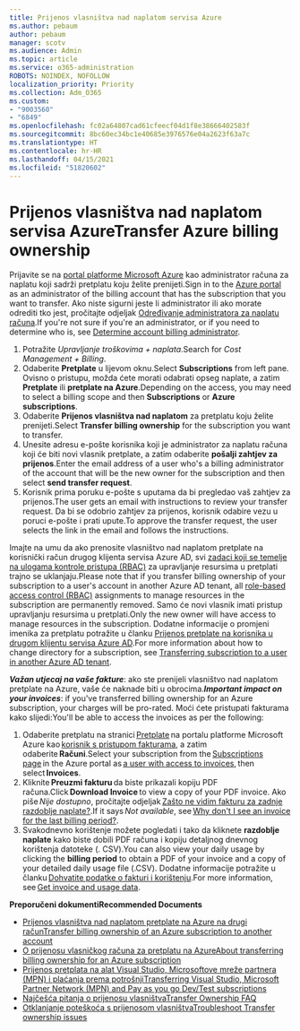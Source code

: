 ```yaml
---
title: Prijenos vlasništva nad naplatom servisa Azure
ms.author: pebaum
author: pebaum
manager: scotv
ms.audience: Admin
ms.topic: article
ms.service: o365-administration
ROBOTS: NOINDEX, NOFOLLOW
localization_priority: Priority
ms.collection: Adm_O365
ms.custom:
- "9003560"
- "6849"
ms.openlocfilehash: fc02a64807cad61cfeecf04d1f8e38666402583f
ms.sourcegitcommit: 8bc60ec34bc1e40685e3976576e04a2623f63a7c
ms.translationtype: HT
ms.contentlocale: hr-HR
ms.lasthandoff: 04/15/2021
ms.locfileid: "51820602"
---
```

# <a name="transfer-azure-billing-ownership"></a><span data-ttu-id="b38a9-102">Prijenos vlasništva nad naplatom servisa Azure</span><span class="sxs-lookup"><span data-stu-id="b38a9-102">Transfer Azure billing ownership</span></span>

<span data-ttu-id="b38a9-103">Prijavite se na [portal platforme Microsoft Azure](https://portal.azure.com/) kao administrator računa za naplatu koji sadrži pretplatu koju želite prenijeti.</span><span class="sxs-lookup"><span data-stu-id="b38a9-103">Sign in to the [Azure portal](https://portal.azure.com/) as an administrator of the billing account that has the subscription that you want to transfer.</span></span> <span data-ttu-id="b38a9-104">Ako niste sigurni jeste li administrator ili ako morate odrediti tko jest, pročitajte odjeljak [Određivanje administratora za naplatu računa](https://docs.microsoft.com/azure/cost-management-billing/understand/subscription-transfer#whoisaa).</span><span class="sxs-lookup"><span data-stu-id="b38a9-104">If you're not sure if you're an administrator, or if you need to determine who is, see [Determine account billing administrator](https://docs.microsoft.com/azure/cost-management-billing/understand/subscription-transfer#whoisaa).</span></span>

1. <span data-ttu-id="b38a9-105">Potražite _Upravljanje troškovima + naplata_.</span><span class="sxs-lookup"><span data-stu-id="b38a9-105">Search for _Cost Management + Billing_.</span></span>
1. <span data-ttu-id="b38a9-106">Odaberite **Pretplate** u lijevom oknu.</span><span class="sxs-lookup"><span data-stu-id="b38a9-106">Select **Subscriptions** from left pane.</span></span> <span data-ttu-id="b38a9-107">Ovisno o pristupu, možda ćete morati odabrati opseg naplate, a zatim **Pretplate** ili **pretplate na Azure**.</span><span class="sxs-lookup"><span data-stu-id="b38a9-107">Depending on the access, you may need to select a billing scope and then **Subscriptions** or **Azure subscriptions**.</span></span>
1. <span data-ttu-id="b38a9-108">Odaberite **Prijenos vlasništva nad naplatom** za pretplatu koju želite prenijeti.</span><span class="sxs-lookup"><span data-stu-id="b38a9-108">Select **Transfer billing ownership** for the subscription you want to transfer.</span></span>
1. <span data-ttu-id="b38a9-109">Unesite adresu e-pošte korisnika koji je administrator za naplatu računa koji će biti novi vlasnik pretplate, a zatim odaberite **pošalji zahtjev za prijenos**.</span><span class="sxs-lookup"><span data-stu-id="b38a9-109">Enter the email address of a user who's a billing administrator of the account that will be the new owner for the subscription and then select **send transfer request**.</span></span>
1. <span data-ttu-id="b38a9-110">Korisnik prima poruku e-pošte s uputama da bi pregledao vaš zahtjev za prijenos.</span><span class="sxs-lookup"><span data-stu-id="b38a9-110">The user gets an email with instructions to review your transfer request.</span></span> <span data-ttu-id="b38a9-111">Da bi se odobrio zahtjev za prijenos, korisnik odabire vezu u poruci e-pošte i prati upute.</span><span class="sxs-lookup"><span data-stu-id="b38a9-111">To approve the transfer request, the user selects the link in the email and follows the instructions.</span></span>

<span data-ttu-id="b38a9-112">Imajte na umu da ako prenosite vlasništvo nad naplatom pretplate na korisnički račun drugog klijenta servisa Azure AD, svi [zadaci koji se temelje na ulogama kontrole pristupa (RBAC)](https://docs.microsoft.com/azure/role-based-access-control/overview?WT.mc_id=Portal-Microsoft_Azure_Support) za upravljanje resursima u pretplati trajno se uklanjaju.</span><span class="sxs-lookup"><span data-stu-id="b38a9-112">Please note that if you transfer billing ownership of your subscription to a user's account in another Azure AD tenant, all [role-based access control (RBAC)](https://docs.microsoft.com/azure/role-based-access-control/overview?WT.mc_id=Portal-Microsoft_Azure_Support) assignments to manage resources in the subscription are permanently removed.</span></span> <span data-ttu-id="b38a9-113">Samo će novi vlasnik imati pristup upravljanju resursima u pretplati.</span><span class="sxs-lookup"><span data-stu-id="b38a9-113">Only the new owner will have access to manage resources in the subscription.</span></span> <span data-ttu-id="b38a9-114">Dodatne informacije o promjeni imenika za pretplatu potražite u članku [Prijenos pretplate na korisnika u drugom klijentu servisa Azure AD](https://docs.microsoft.com/azure/active-directory/managed-identities-azure-resources/known-issues?WT.mc_id=Portal-Microsoft_Azure_Support).</span><span class="sxs-lookup"><span data-stu-id="b38a9-114">For more information about how to change directory for a subscription, see [Transferring subscription to a user in another Azure AD tenant](https://docs.microsoft.com/azure/active-directory/managed-identities-azure-resources/known-issues?WT.mc_id=Portal-Microsoft_Azure_Support).</span></span>

<span data-ttu-id="b38a9-115">_**Važan utjecaj na vaše fakture**_: ako ste prenijeli vlasništvo nad naplatom pretplate na Azure, vaše će naknade biti u obrocima.</span><span class="sxs-lookup"><span data-stu-id="b38a9-115">_**Important impact on your invoices**_: if you've transferred billing ownership for an Azure subscription, your charges will be pro-rated.</span></span> <span data-ttu-id="b38a9-116">Moći ćete pristupati fakturama kako slijedi:</span><span class="sxs-lookup"><span data-stu-id="b38a9-116">You'll be able to access the invoices as per the following:</span></span>  

1. <span data-ttu-id="b38a9-117">Odaberite pretplatu na stranici [Pretplate](https://portal.azure.com/#blade/Microsoft_Azure_Billing/SubscriptionsBlade) na portalu platforme Microsoft Azure kao [korisnik s pristupom fakturama](https://docs.microsoft.com/azure/cost-management-billing/manage/manage-billing-access?WT.mc_id=Portal-Microsoft_Azure_Support), a zatim odaberite **Računi**.</span><span class="sxs-lookup"><span data-stu-id="b38a9-117">Select your subscription from the [Subscriptions page](https://portal.azure.com/#blade/Microsoft_Azure_Billing/SubscriptionsBlade) in the Azure portal as [a user with access to invoices](https://docs.microsoft.com/azure/cost-management-billing/manage/manage-billing-access?WT.mc_id=Portal-Microsoft_Azure_Support), then select **Invoices**.</span></span>
1. <span data-ttu-id="b38a9-118">Kliknite **Preuzmi fakturu** da biste prikazali kopiju PDF računa.</span><span class="sxs-lookup"><span data-stu-id="b38a9-118">Click **Download Invoice** to view a copy of your PDF invoice.</span></span> <span data-ttu-id="b38a9-119">Ako piše _Nije dostupno_, pročitajte odjeljak [Zašto ne vidim fakturu za zadnje razdoblje naplate?](https://docs.microsoft.com/azure/cost-management-billing/manage/download-azure-invoice-daily-usage-date?WT.mc_id=Portal-Microsoft_Azure_Support#noinvoice).</span><span class="sxs-lookup"><span data-stu-id="b38a9-119">If it says _Not available_, see [Why don't I see an invoice for the last billing period?](https://docs.microsoft.com/azure/cost-management-billing/manage/download-azure-invoice-daily-usage-date?WT.mc_id=Portal-Microsoft_Azure_Support#noinvoice).</span></span>
1. <span data-ttu-id="b38a9-120">Svakodnevno korištenje možete pogledati i tako da kliknete **razdoblje naplate** kako biste dobili PDF računa i kopiju detaljnog dnevnog korištenja datoteke (. CSV).</span><span class="sxs-lookup"><span data-stu-id="b38a9-120">You can also view your daily usage by clicking the **billing period** to obtain a PDF of your invoice and a copy of your detailed daily usage file (.CSV).</span></span> <span data-ttu-id="b38a9-121">Dodatne informacije potražite u članku [Dohvatite podatke o fakturi i korištenju](https://docs.microsoft.com/azure/cost-management-billing/manage/download-azure-invoice-daily-usage-date?WT.mc_id=Portal-Microsoft_Azure_Support).</span><span class="sxs-lookup"><span data-stu-id="b38a9-121">For more information, see [Get invoice and usage data](https://docs.microsoft.com/azure/cost-management-billing/manage/download-azure-invoice-daily-usage-date?WT.mc_id=Portal-Microsoft_Azure_Support).</span></span>

<span data-ttu-id="b38a9-122">**Preporučeni dokumenti**</span><span class="sxs-lookup"><span data-stu-id="b38a9-122">**Recommended Documents**</span></span>

- [<span data-ttu-id="b38a9-123">Prijenos vlasništva nad naplatom pretplate na Azure na drugi račun</span><span class="sxs-lookup"><span data-stu-id="b38a9-123">Transfer billing ownership of an Azure subscription to another account</span></span>](https://docs.microsoft.com/azure/cost-management-billing/manage/billing-subscription-transfer)
- [<span data-ttu-id="b38a9-124">O prijenosu vlasničkog računa za pretplatu na Azure</span><span class="sxs-lookup"><span data-stu-id="b38a9-124">About transferring billing ownership for an Azure subscription</span></span>](https://docs.microsoft.com//azure/cost-management-billing/understand/subscription-transfer)
- [<span data-ttu-id="b38a9-125">Prijenos pretplata na alat Visual Studio, Microsoftove mreže partnera (MPN) i plaćanja prema potrošnji</span><span class="sxs-lookup"><span data-stu-id="b38a9-125">Transferring Visual Studio, Microsoft Partner Network (MPN) and Pay as you go Dev/Test subscriptions</span></span>](https://docs.microsoft.com/azure/billing/billing-subscription-transfer?WT.mc_id=Portal-Microsoft_Azure_Support#transferring-visual-studio-microsoft-partner-network-mpn-and-pay-as-you-go-devtest-subscriptions)
- [<span data-ttu-id="b38a9-126">Najčešća pitanja o prijenosu vlasništva</span><span class="sxs-lookup"><span data-stu-id="b38a9-126">Transfer Ownership FAQ</span></span>](https://docs.microsoft.com/azure/billing/billing-subscription-transfer?WT.mc_id=Portal-Microsoft_Azure_Support#frequently-asked-questions-faq-for-senders)
- [<span data-ttu-id="b38a9-127">Otklanjanje poteškoća s prijenosom vlasništva</span><span class="sxs-lookup"><span data-stu-id="b38a9-127">Troubleshoot Transfer ownership issues</span></span>](https://docs.microsoft.com/azure/billing/billing-subscription-transfer?WT.mc_id=Portal-Microsoft_Azure_Support#troubleshooting)
